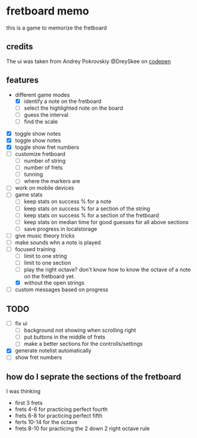 # fretboard memo

this is a game to memorize the fretboard

## credits

The ui was taken from Andrey Pokrovskiy @DreySkee on [codepen](https://codepen.io/DreySkee/pen/bddpqM)

## features

- different game modes
  - [X] identify a note on the fretboard
  - [ ] select the highlighted note on the board
  - [ ] guess the interval
  - [ ] find the scale
- [X] toggle show notes
- [X] toggle show notes
- [X] toggle show fret numbers
- [ ] customize fretboard
  - [ ] number of string
  - [ ] number of frets
  - [ ] tunning
  - [ ] where the markers are
- [ ] work on mobile devices
- [ ] game stats
  - [ ] keep stats on success % for a note
  - [ ] keep stats on success % for a section of the string
  - [ ] keep stats on success % for a section of the fretboard
  - [ ] keep stats on median time for good guesses for all above sections
  - [ ] save progress in localstorage
- [ ] give music theory tricks
- [ ] make sounds whn a note is played
- [ ] focused training
  - [ ] limit to one string
  - [ ] limit to one section
  - [ ] play the right octave? don't know how to know the octave of a note on the fretboard yet.
  - [X] without the open strings
- [ ] custom messages based on progress

## TODO
- [ ] fix ui
  - [ ] background not showing when scrolling right
  - [ ] put buttons in the middle of frets
  - [ ] make a better sections for the controlls/settings
- [X] generate notelist automatically
- [ ] show fret numbers

## how do I seprate the sections of the fretboard
I was thinking
- first 3 frets
- frets 4-6 for practicing perfect fourth
- frets 6-8 for practicing perfect fifth
- ferts 10-14 for the octave
- frets 8-10 for practicing the 2 down 2 right octave rule

